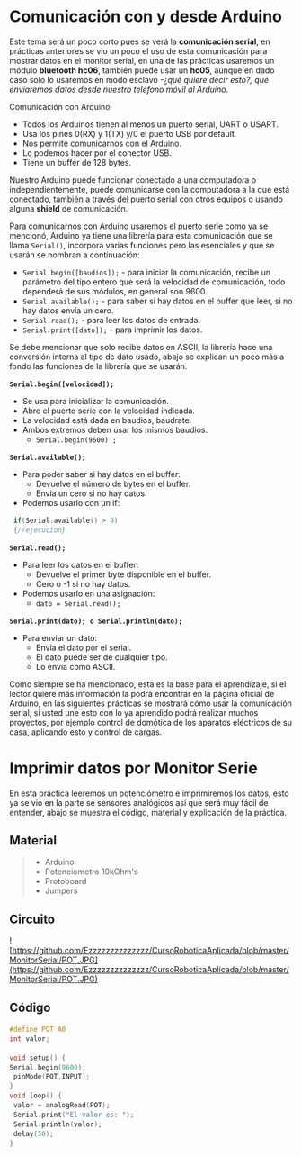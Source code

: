 # Comunicación con y desde Arduino

Este tema será un poco corto pues se verá la **comunicación serial**, en prácticas anteriores se vio un poco el uso de esta comunicación para mostrar datos en el monitor serial, en una de las prácticas usaremos un módulo **bluetooth hc06**, también puede usar un **hc05**, aunque en dado caso solo lo usaremos en modo esclavo _-¿qué quiere decir esto?, que enviaremos datos desde nuestro teléfono móvil al Arduino_.

Comunicación con Arduino
- Todos los Arduinos tienen al menos un puerto serial, UART o USART.
- Usa los pines 0(RX) y 1(TX) y/0 el puerto USB por default.
- Nos permite comunicarnos con el Arduino.
- Lo podemos hacer por el conector USB.
- Tiene un buffer de 128 bytes.

Nuestro Arduino puede funcionar conectado a una computadora o independientemente, puede comunicarse con la computadora a la que está conectado, también a través del puerto serial con otros equipos o usando alguna **shield** de comunicación.

Para comunicarnos con Arduino usaremos el puerto serie como ya se mencionó, Arduino ya tiene una librería para esta comunicación que se llama ``Serial()``, incorpora varias funciones pero las esenciales y que se usarán se nombran a continuación:

- ``Serial.begin([baudios]);`` - para iniciar la comunicación, recibe un parámetro del tipo entero que será la velocidad de comunicación, todo dependerá de sus módulos, en general son 9600.
- ``Serial.available();`` - para saber si hay datos en el buffer que leer, si no hay datos envía un cero.
- ``Serial.read();`` - para leer los datos de entrada.
- ``Serial.print([dato]);`` - para imprimir los datos.

Se debe mencionar que solo recibe datos en ASCII, la librería hace una conversión interna al tipo de dato
usado, abajo se explican un poco más a fondo las funciones de la librería que se usarán.

__``Serial.begin([velocidad]);``__
- Se usa para inicializar la comunicación.
- Abre el puerto serie con la velocidad indicada.
- La velocidad está dada en baudios, baudrate.
- Ambos extremos deben usar los mismos baudios.
  + ``Serial.begin(9600) ;``

__``Serial.available();``__
- Para poder saber si hay datos en el buffer:
  + Devuelve el número de bytes en el buffer.
  + Envía un cero si no hay datos.
- Podemos usarlo con un if:
 ```c
  if(Serial.available() > 0)
  {//ejecucion}
  ```

__``Serial.read();``__
- Para leer los datos en el buffer:
  + Devuelve el primer byte disponible en el buffer.
  + Cero o -1 si no hay datos.
- Podemos usarlo en una asignación:
  + ``dato = Serial.read();``

__``Serial.print(dato); o Serial.println(dato);``__
- Para enviar un dato:
  + Envía el dato por el serial.
  + El dato puede ser de cualquier tipo.
  + Lo envía como ASCII.

Como siempre se ha mencionado, esta es la base para el aprendizaje, si el lector quiere más información la podrá encontrar en la página oficial de Arduino, en las siguientes prácticas se mostrará cómo usar la comunicación serial, si usted une esto con lo ya aprendido podrá realizar muchos proyectos, por ejemplo control de domótica de los aparatos eléctricos de su casa, aplicando esto y control de cargas.

# Imprimir datos por Monitor Serie

En esta práctica leeremos un potenciómetro e imprimiremos los datos, esto ya se vio en la parte se sensores analógicos así que será muy fácil de entender, abajo se muestra el código, material y explicación de la práctica.

## Material 
> - Arduino
> - Potenciometro 10kOhm's
> - Protoboard
> - Jumpers

## Circuito
![https://github.com/Ezzzzzzzzzzzzzz/CursoRoboticaAplicada/blob/master/MonitorSerial/POT.JPG](https://github.com/Ezzzzzzzzzzzzzz/CursoRoboticaAplicada/blob/master/MonitorSerial/POT.JPG)

## Código
```c
#define POT A0
int valor;

void setup() {
Serial.begin(9600);
 pinMode(POT,INPUT);
}
void loop() {
 valor = analogRead(POT);
 Serial.print("El valor es: ");
 Serial.println(valor);
 delay(50);
}
```
<!--stackedit_data:
eyJoaXN0b3J5IjpbMTQwMjgxMjMxLC0xMjU0NTU3MTI2XX0=
-->